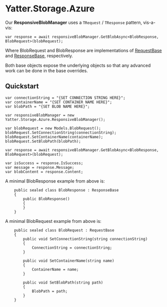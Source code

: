 # Yatter.Storage.Azure

Our **ResponsiveBlobManager** uses a ```TRequest``` / ```TResponse``` pattern, vis-a-vis:

```
var response = await responsiveBlobManager.GetBlobAsync<BlobResponse, BlobRequest>(blobRequest);
```

Where BlobRequest and BlobResponse are implementations of [RequestBase](https://github.com/HarrisonOfTheNorth/Yatter.Storage.Azure/blob/main/Yatter.Storage.Azure/RequestBase.cs) and [ResponseBase](https://github.com/HarrisonOfTheNorth/Yatter.Storage.Azure/blob/main/Yatter.Storage.Azure/ResponseBase.cs), respectively.

Both base objects expose the underlying objects so that any advanced work can be done in the base overrides.

## Quickstart

```
var connectionString = "{SET CONNECTION STRING HERE}";
var containerName = "{SET CONTAINER NAME HERE}";
var blobPath = "{SET BLOB NAME HERE}";

var responsiveBlobManager = new Yatter.Storage.Azure.ResponsiveBlobManager();

var blobRequest = new Models.BlobRequest();
blobRequest.SetConnectionString(connectionString);
blobRequest.SetContainerName(containerName);
blobRequest.SetBlobPath(blobPath);

var response = await responsiveBlobManager.GetBlobAsync<BlobResponse, BlobRequest>(blobRequest);

var isSuccess = response.IsSuccess;
var message = response.Message;
var blobContent = response.Content;
```

A minimal BlobResponse example from above is:

```
    public sealed class BlobResponse : ResponseBase
    {
        public BlobResponse()
        {
        }
    }
```

A minimal BlobRequest example from above is:

```
    public sealed class BlobRequest : RequestBase
    {
        public void SetConnectionString(string connectionString)
        {
            ConnectionString = connectionString;
        }

        public void SetContainerName(string name)
        {
            ContainerName = name;
        }

        public void SetBlobPath(string path)
        {
            BlobPath = path;
        }
    }
```

